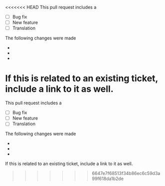<<<<<<< HEAD
This pull request includes a

- [ ] Bug fix
- [ ] New feature
- [ ] Translation

The following changes were made

-
-
-

If this is related to an existing ticket, include a link to it as well.
=======
This pull request includes a

- [ ] Bug fix
- [ ] New feature
- [ ] Translation

The following changes were made

-
-
-

If this is related to an existing ticket, include a link to it as well.
>>>>>>> 6647e7f68513f34b86ec6c59d3a99f618da1b2de
